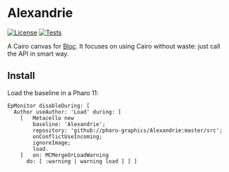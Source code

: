 # Alexandrie

[![License](https://img.shields.io/github/license/pharo-graphics/Alexandrie.svg)](./LICENSE)
[![Tests](https://github.com/pharo-graphics/Alexandrie/actions/workflows/test.yml/badge.svg)](https://github.com/pharo-graphics/Alexandrie/actions/workflows/test.yml)

A Cairo canvas for [Bloc](https://github.com/pharo-graphics/Bloc).
It focuses on using Cairo without waste: just call the API in smart way.


## Install

Load the baseline in a Pharo 11:

```smalltalk
EpMonitor disableDuring: [
  Author useAuthor: 'Load' during: [
    [	Metacello new
        baseline: 'Alexandrie';
        repository: 'github://pharo-graphics/Alexandrie:master/src';
        onConflictUseIncoming;
        ignoreImage;
        load.
    ]	on: MCMergeOrLoadWarning
      do: [ :warning | warning load ] ] ]
```
